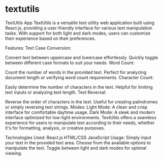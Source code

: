 # textutils
TextUtils App
TextUtils is a versatile text utility web application built using React.js, providing a user-friendly interface for various text manipulation tasks. With support for both light and dark modes, users can customize their experience based on their preferences.

Features:
Text Case Conversion:

Convert text between uppercase and lowercase effortlessly.
Quickly toggle between different case formats to suit your needs.
Word Count:

Count the number of words in the provided text.
Perfect for analyzing document length or verifying word count requirements.
Character Count:

Easily determine the number of characters in the text.
Helpful for limiting text inputs or analyzing text length.
Text Reversal:

Reverse the order of characters in the text.
Useful for creating palindromes or simply reversing text strings.
Modes:
Light Mode: A clean and crisp interface for comfortable daytime usage.
Dark Mode: A sleek and modern interface optimized for low-light environments.
TextUtils offers a seamless experience for users to manipulate text according to their needs, whether it's for formatting, analysis, or creative purposes.

Technologies Used:
React.js
HTML/CSS
JavaScript
Usage:
Simply input your text in the provided text area.
Choose from the available options to manipulate the text.
Toggle between light and dark modes for optimal viewing.
